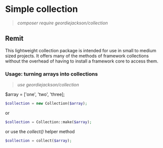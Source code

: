 # Simple collection

> *composer require geordiejackson/collection*


## Remit

This lightweight collection package is intended for use in small to medium sized projects. It offers many of the methods of framework collections without the overhead of having to install a framework core to access them.

### Usage: turning arrays into collections

> *use geordiejackson/collection*

$array = ['one', 'two', 'three]; 

```php
$collection = new Collection($array);
```

or
```php
$collection = Collection::make($array);
```
or use the *collect()* helper method
```php
$collection = collect($array);
```